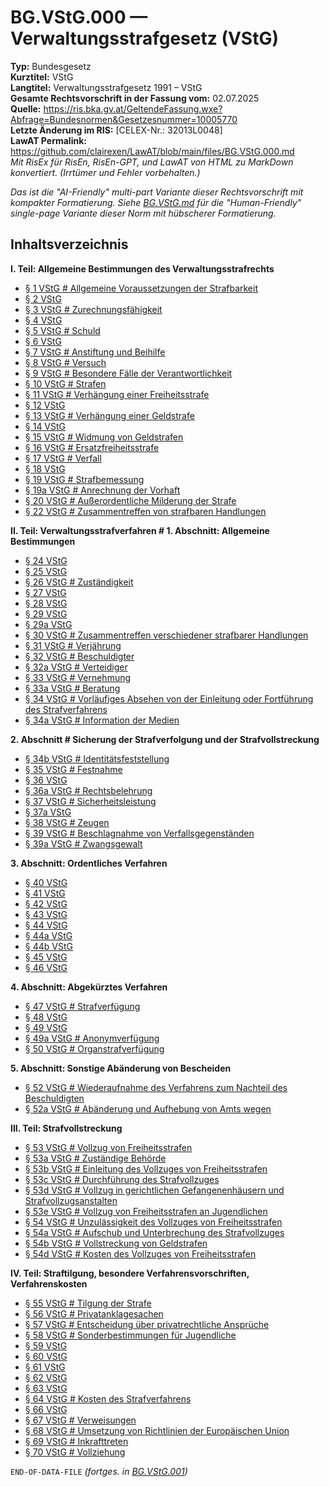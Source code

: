 # BG.VStG.000 — Verwaltungsstrafgesetz (VStG)
**Typ:** Bundesgesetz  
**Kurztitel:** VStG  
**Langtitel:** Verwaltungsstrafgesetz 1991 – VStG  
**Gesamte Rechtsvorschrift in der Fassung vom:** 02.07.2025  
**Quelle:** https://ris.bka.gv.at/GeltendeFassung.wxe?Abfrage=Bundesnormen&Gesetzesnummer=10005770  
**Letzte Änderung im RIS:** [CELEX-Nr.: 32013L0048]  
**LawAT Permalink:** https://github.com/clairexen/LawAT/blob/main/files/BG.VStG.000.md  
*Mit RisEx für RisEn, RisEn-GPT, und LawAT von HTML zu MarkDown konvertiert. (Irrtümer und Fehler vorbehalten.)*

*Das ist die "AI-Friendly" multi-part Variante dieser Rechtsvorschrift mit kompakter Formatierung. Siehe [BG.VStG.md](BG.VStG.md) für die "Human-Friendly" single-page Variante dieser Norm mit hübscherer Formatierung.*

## Inhaltsverzeichnis

**I. Teil: Allgemeine Bestimmungen des Verwaltungsstrafrechts**  
* [§ 1 VStG # Allgemeine Voraussetzungen der Strafbarkeit](BG.VStG.001.md#-1-vstg--allgemeine-voraussetzungen-der-strafbarkeit)  
* [§ 2 VStG](BG.VStG.001.md#-2-vstg)  
* [§ 3 VStG # Zurechnungsfähigkeit](BG.VStG.001.md#-3-vstg--zurechnungsfähigkeit)  
* [§ 4 VStG](BG.VStG.001.md#-4-vstg)  
* [§ 5 VStG # Schuld](BG.VStG.001.md#-5-vstg--schuld)  
* [§ 6 VStG](BG.VStG.001.md#-6-vstg)  
* [§ 7 VStG # Anstiftung und Beihilfe](BG.VStG.001.md#-7-vstg--anstiftung-und-beihilfe)  
* [§ 8 VStG # Versuch](BG.VStG.001.md#-8-vstg--versuch)  
* [§ 9 VStG # Besondere Fälle der Verantwortlichkeit](BG.VStG.001.md#-9-vstg--besondere-fälle-der-verantwortlichkeit)  
* [§ 10 VStG # Strafen](BG.VStG.001.md#-10-vstg--strafen)  
* [§ 11 VStG # Verhängung einer Freiheitsstrafe](BG.VStG.001.md#-11-vstg--verhängung-einer-freiheitsstrafe)  
* [§ 12 VStG](BG.VStG.001.md#-12-vstg)  
* [§ 13 VStG # Verhängung einer Geldstrafe](BG.VStG.001.md#-13-vstg--verhängung-einer-geldstrafe)  
* [§ 14 VStG](BG.VStG.001.md#-14-vstg)  
* [§ 15 VStG # Widmung von Geldstrafen](BG.VStG.001.md#-15-vstg--widmung-von-geldstrafen)  
* [§ 16 VStG # Ersatzfreiheitsstrafe](BG.VStG.001.md#-16-vstg--ersatzfreiheitsstrafe)  
* [§ 17 VStG # Verfall](BG.VStG.001.md#-17-vstg--verfall)  
* [§ 18 VStG](BG.VStG.001.md#-18-vstg)  
* [§ 19 VStG # Strafbemessung](BG.VStG.001.md#-19-vstg--strafbemessung)  
* [§ 19a VStG # Anrechnung der Vorhaft](BG.VStG.001.md#-19a-vstg--anrechnung-der-vorhaft)  
* [§ 20 VStG # Außerordentliche Milderung der Strafe](BG.VStG.001.md#-20-vstg--außerordentliche-milderung-der-strafe)  
* [§ 22 VStG # Zusammentreffen von strafbaren Handlungen](BG.VStG.001.md#-22-vstg--zusammentreffen-von-strafbaren-handlungen)

**II. Teil: Verwaltungsstrafverfahren # 1. Abschnitt: Allgemeine Bestimmungen**  
* [§ 24 VStG](BG.VStG.001.md#-24-vstg)  
* [§ 25 VStG](BG.VStG.001.md#-25-vstg)  
* [§ 26 VStG # Zuständigkeit](BG.VStG.001.md#-26-vstg--zuständigkeit)  
* [§ 27 VStG](BG.VStG.001.md#-27-vstg)  
* [§ 28 VStG](BG.VStG.001.md#-28-vstg)  
* [§ 29 VStG](BG.VStG.001.md#-29-vstg)  
* [§ 29a VStG](BG.VStG.001.md#-29a-vstg)  
* [§ 30 VStG # Zusammentreffen verschiedener strafbarer Handlungen](BG.VStG.001.md#-30-vstg--zusammentreffen-verschiedener-strafbarer-handlungen)  
* [§ 31 VStG # Verjährung](BG.VStG.001.md#-31-vstg--verjährung)  
* [§ 32 VStG # Beschuldigter](BG.VStG.001.md#-32-vstg--beschuldigter)  
* [§ 32a VStG # Verteidiger](BG.VStG.001.md#-32a-vstg--verteidiger)  
* [§ 33 VStG # Vernehmung](BG.VStG.001.md#-33-vstg--vernehmung)  
* [§ 33a VStG # Beratung](BG.VStG.001.md#-33a-vstg--beratung)  
* [§ 34 VStG # Vorläufiges Absehen von der Einleitung oder Fortführung des Strafverfahrens](BG.VStG.001.md#-34-vstg--vorläufiges-absehen-von-der-einleitung-oder-fortführung-des-strafverfahrens)  
* [§ 34a VStG # Information der Medien](BG.VStG.001.md#-34a-vstg--information-der-medien)

**2. Abschnitt # Sicherung der Strafverfolgung und der Strafvollstreckung**  
* [§ 34b VStG # Identitätsfeststellung](BG.VStG.002.md#-34b-vstg--identitätsfeststellung)  
* [§ 35 VStG # Festnahme](BG.VStG.002.md#-35-vstg--festnahme)  
* [§ 36 VStG](BG.VStG.002.md#-36-vstg)  
* [§ 36a VStG # Rechtsbelehrung](BG.VStG.002.md#-36a-vstg--rechtsbelehrung)  
* [§ 37 VStG # Sicherheitsleistung](BG.VStG.002.md#-37-vstg--sicherheitsleistung)  
* [§ 37a VStG](BG.VStG.002.md#-37a-vstg)  
* [§ 38 VStG # Zeugen](BG.VStG.002.md#-38-vstg--zeugen)  
* [§ 39 VStG # Beschlagnahme von Verfallsgegenständen](BG.VStG.002.md#-39-vstg--beschlagnahme-von-verfallsgegenständen)  
* [§ 39a VStG # Zwangsgewalt](BG.VStG.002.md#-39a-vstg--zwangsgewalt)

**3. Abschnitt: Ordentliches Verfahren**  
* [§ 40 VStG](BG.VStG.002.md#-40-vstg)  
* [§ 41 VStG](BG.VStG.002.md#-41-vstg)  
* [§ 42 VStG](BG.VStG.002.md#-42-vstg)  
* [§ 43 VStG](BG.VStG.002.md#-43-vstg)  
* [§ 44 VStG](BG.VStG.002.md#-44-vstg)  
* [§ 44a VStG](BG.VStG.002.md#-44a-vstg)  
* [§ 44b VStG](BG.VStG.002.md#-44b-vstg)  
* [§ 45 VStG](BG.VStG.002.md#-45-vstg)  
* [§ 46 VStG](BG.VStG.002.md#-46-vstg)

**4. Abschnitt: Abgekürztes Verfahren**  
* [§ 47 VStG # Strafverfügung](BG.VStG.003.md#-47-vstg--strafverfügung)  
* [§ 48 VStG](BG.VStG.003.md#-48-vstg)  
* [§ 49 VStG](BG.VStG.003.md#-49-vstg)  
* [§ 49a VStG # Anonymverfügung](BG.VStG.003.md#-49a-vstg--anonymverfügung)  
* [§ 50 VStG # Organstrafverfügung](BG.VStG.003.md#-50-vstg--organstrafverfügung)

**5. Abschnitt: Sonstige Abänderung von Bescheiden**  
* [§ 52 VStG # Wiederaufnahme des Verfahrens zum Nachteil des Beschuldigten](BG.VStG.003.md#-52-vstg--wiederaufnahme-des-verfahrens-zum-nachteil-des-beschuldigten)  
* [§ 52a VStG # Abänderung und Aufhebung von Amts wegen](BG.VStG.003.md#-52a-vstg--abänderung-und-aufhebung-von-amts-wegen)

**III. Teil: Strafvollstreckung**  
* [§ 53 VStG # Vollzug von Freiheitsstrafen](BG.VStG.003.md#-53-vstg--vollzug-von-freiheitsstrafen)  
* [§ 53a VStG # Zuständige Behörde](BG.VStG.003.md#-53a-vstg--zuständige-behörde)  
* [§ 53b VStG # Einleitung des Vollzuges von Freiheitsstrafen](BG.VStG.003.md#-53b-vstg--einleitung-des-vollzuges-von-freiheitsstrafen)  
* [§ 53c VStG # Durchführung des Strafvollzuges](BG.VStG.003.md#-53c-vstg--durchführung-des-strafvollzuges)  
* [§ 53d VStG # Vollzug in gerichtlichen Gefangenenhäusern und Strafvollzugsanstalten](BG.VStG.003.md#-53d-vstg--vollzug-in-gerichtlichen-gefangenenhäusern-und-strafvollzugsanstalten)  
* [§ 53e VStG # Vollzug von Freiheitsstrafen an Jugendlichen](BG.VStG.003.md#-53e-vstg--vollzug-von-freiheitsstrafen-an-jugendlichen)  
* [§ 54 VStG # Unzulässigkeit des Vollzuges von Freiheitsstrafen](BG.VStG.003.md#-54-vstg--unzulässigkeit-des-vollzuges-von-freiheitsstrafen)  
* [§ 54a VStG # Aufschub und Unterbrechung des Strafvollzuges](BG.VStG.003.md#-54a-vstg--aufschub-und-unterbrechung-des-strafvollzuges)  
* [§ 54b VStG # Vollstreckung von Geldstrafen](BG.VStG.003.md#-54b-vstg--vollstreckung-von-geldstrafen)  
* [§ 54d VStG # Kosten des Vollzuges von Freiheitsstrafen](BG.VStG.003.md#-54d-vstg--kosten-des-vollzuges-von-freiheitsstrafen)

**IV. Teil: Straftilgung, besondere Verfahrensvorschriften, Verfahrenskosten**  
* [§ 55 VStG # Tilgung der Strafe](BG.VStG.004.md#-55-vstg--tilgung-der-strafe)  
* [§ 56 VStG # Privatanklagesachen](BG.VStG.004.md#-56-vstg--privatanklagesachen)  
* [§ 57 VStG # Entscheidung über privatrechtliche Ansprüche](BG.VStG.004.md#-57-vstg--entscheidung-über-privatrechtliche-ansprüche)  
* [§ 58 VStG # Sonderbestimmungen für Jugendliche](BG.VStG.004.md#-58-vstg--sonderbestimmungen-für-jugendliche)  
* [§ 59 VStG](BG.VStG.004.md#-59-vstg)  
* [§ 60 VStG](BG.VStG.004.md#-60-vstg)  
* [§ 61 VStG](BG.VStG.004.md#-61-vstg)  
* [§ 62 VStG](BG.VStG.004.md#-62-vstg)  
* [§ 63 VStG](BG.VStG.004.md#-63-vstg)  
* [§ 64 VStG # Kosten des Strafverfahrens](BG.VStG.004.md#-64-vstg--kosten-des-strafverfahrens)  
* [§ 66 VStG](BG.VStG.004.md#-66-vstg)  
* [§ 67 VStG # Verweisungen](BG.VStG.004.md#-67-vstg--verweisungen)  
* [§ 68 VStG # Umsetzung von Richtlinien der Europäischen Union](BG.VStG.004.md#-68-vstg--umsetzung-von-richtlinien-der-europäischen-union)  
* [§ 69 VStG # Inkrafttreten](BG.VStG.004.md#-69-vstg--inkrafttreten)  
* [§ 70 VStG # Vollziehung](BG.VStG.004.md#-70-vstg--vollziehung)

`END-OF-DATA-FILE` *(fortges. in [BG.VStG.001](BG.VStG.001.md))*
